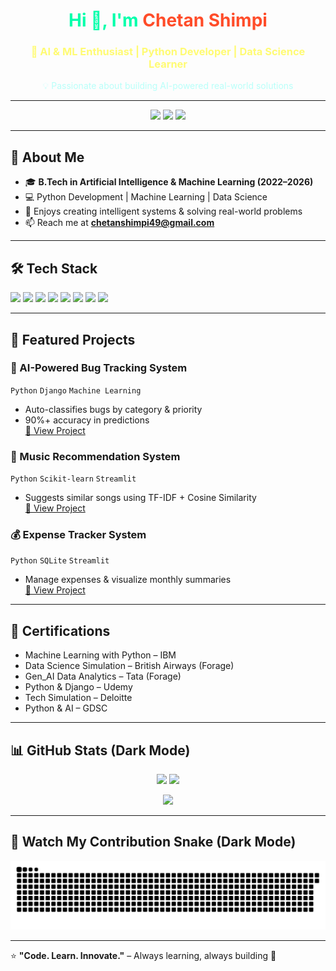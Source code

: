 <!-- Dark Mode Professional GitHub Profile README -->

<h1 align="center" style="color:#00FFAB;">Hi 👋, I'm <span style="color:#FF4C29;">Chetan Shimpi</span></h1>
<h3 align="center" style="color:#FFFB73;">🚀 AI & ML Enthusiast | Python Developer | Data Science Learner</h3>
<p align="center" style="color:#B8FFF9;">💡 Passionate about building AI-powered real-world solutions</p>

---

<p align="center">
  <a href="mailto:chetanshimpi49@gmail.com"><img src="https://img.shields.io/badge/Email-D14836?style=for-the-badge&logo=gmail&logoColor=white"></a>
  <a href="https://linkedin.com/in/chetan-shimpi-115092291"><img src="https://img.shields.io/badge/LinkedIn-0077B5?style=for-the-badge&logo=linkedin&logoColor=white"></a>
  <img src="https://komarev.com/ghpvc/?username=chetanshimpi11&label=Profile%20views&color=ff69b4&style=for-the-badge" />
</p>

---

## 🚀 About Me
- 🎓 **B.Tech in Artificial Intelligence & Machine Learning (2022–2026)**
- 💻 Python Development | Machine Learning | Data Science
- 🤖 Enjoys creating intelligent systems & solving real-world problems
- 📫 Reach me at **chetanshimpi49@gmail.com**

---

## 🛠 Tech Stack
<p>
  <img src="https://img.shields.io/badge/Python-3776AB?style=for-the-badge&logo=python&logoColor=white">
  <img src="https://img.shields.io/badge/SQL-4479A1?style=for-the-badge&logo=postgresql&logoColor=white">
  <img src="https://img.shields.io/badge/Numpy-013243?style=for-the-badge&logo=numpy&logoColor=white">
  <img src="https://img.shields.io/badge/Pandas-150458?style=for-the-badge&logo=pandas&logoColor=white">
  <img src="https://img.shields.io/badge/Matplotlib-00457C?style=for-the-badge&logo=plotly&logoColor=white">
  <img src="https://img.shields.io/badge/Scikit%20Learn-F7931E?style=for-the-badge&logo=scikit-learn&logoColor=white">
  <img src="https://img.shields.io/badge/Django-092E20?style=for-the-badge&logo=django&logoColor=white">
  <img src="https://img.shields.io/badge/Streamlit-FF4B4B?style=for-the-badge&logo=streamlit&logoColor=white">
</p>

---

## 📂 Featured Projects

### 🐞 AI-Powered Bug Tracking System
`Python` `Django` `Machine Learning`
- Auto-classifies bugs by category & priority  
- 90%+ accuracy in predictions  
[🔗 View Project](https://github.com/chetanshimpi11)

### 🎵 Music Recommendation System
`Python` `Scikit-learn` `Streamlit`
- Suggests similar songs using TF-IDF + Cosine Similarity  
[🔗 View Project](https://github.com/chetanshimpi11)

### 💰 Expense Tracker System
`Python` `SQLite` `Streamlit`
- Manage expenses & visualize monthly summaries  
[🔗 View Project](https://github.com/chetanshimpi11)

---

## 📜 Certifications
- Machine Learning with Python – IBM  
- Data Science Simulation – British Airways (Forage)  
- Gen_AI Data Analytics – Tata (Forage)  
- Python & Django – Udemy  
- Tech Simulation – Deloitte  
- Python & AI – GDSC

---

## 📊 GitHub Stats (Dark Mode)
<p align="center">
  <img src="https://github-readme-stats.vercel.app/api?username=chetanshimpi11&show_icons=true&theme=tokyonight" height="160" />
  <img src="https://github-readme-streak-stats.herokuapp.com/?user=chetanshimpi11&theme=tokyonight" height="160" />
</p>
<p align="center">
  <img src="https://github-readme-stats.vercel.app/api/top-langs/?username=chetanshimpi11&layout=compact&theme=tokyonight" height="160" />
</p>

---

## 🐍 Watch My Contribution Snake (Dark Mode)
![snake gif](https://github.com/chetanshimpi11/chetanshimpi11/blob/output/github-contribution-grid-snake-dark.svg)

---

⭐ **"Code. Learn. Innovate."** – Always learning, always building 🚀

